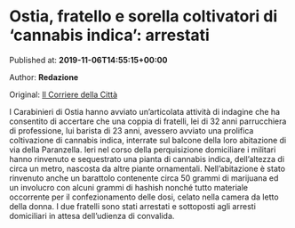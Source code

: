 
# Ostia, fratello e sorella coltivatori di ‘cannabis indica’: arrestati

Published at: **2019-11-06T14:55:15+00:00**

Author: **Redazione**

Original: [Il Corriere della Città](https://www.ilcorrieredellacitta.com/ultime-notizie/ostia-fratello-e-sorella-coltivatori-di-cannabis-indica-arrestati.html)

I Carabinieri di Ostia hanno avviato un’articolata attività di indagine che ha consentito di accertare che una coppia di fratelli, lei di 32 anni parrucchiera di professione, lui barista di 23 anni, avessero avviato una prolifica coltivazione di cannabis indica, interrate sul balcone della loro abitazione di via della Paranzella. Ieri nel corso della perquisizione domiciliare i militari hanno rinvenuto e sequestrato una pianta di cannabis indica, dell’altezza di circa un metro, nascosta da altre piante ornamentali. Nell’abitazione è stato rinvenuto anche un barattolo contenente circa 50 grammi di marijuana ed un involucro con alcuni grammi di hashish nonché tutto materiale occorrente per il confezionamento delle dosi, celato nella camera da letto della donna. I due fratelli sono stati arrestati e sottoposti agli arresti domiciliari in attesa dell’udienza di convalida.

